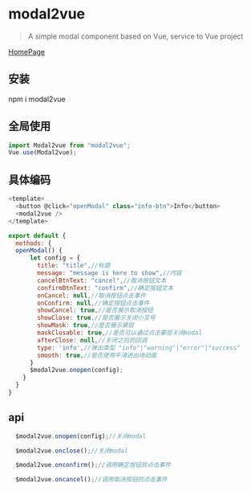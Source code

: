 # modal2vue

> A simple modal component based on Vue, service to Vue project

[HomePage](https://modal2vue-kqxajeikuv.now.sh)

## 安装

npm i modal2vue

## 全局使用

```javascript
import Modal2vue from "modal2vue";
Vue.use(Modal2vue);
```

## 具体编码

```javascript
<template>
  <button @click="openModal" class="info-btn">Info</button>
  <modal2vue />
</template>

export default {
  methods: {
  openModal() {
      let config = {
        title: "title",//标题
        message: "message is here to show",//内容
        cancelBtnText: "cancel",//取消按钮文本
        confirmBtnText: "confirm",//确定按钮文本
        onCancel: null,//取消按钮点击事件
        onConfirm: null,//确定按钮点击事件
        showCancel: true,//是否展示取消按钮
        showClose: true,//是否展示关闭小叉号
        showMask: true,//是否展示蒙层
        maskClosable: true,//是否可以通过点击蒙层关闭modal
        afterClose: null,//关闭之后的回调
        type: 'info',//弹出类型 "info"|"warning"|"error"|"success"
        smooth: true,//是否使用平滑进出场动画
      }
      $modal2vue.onopen(config);
    }
  }
}
```

## api
```javascript
  $modal2vue.onopen(config);//关闭modal

  $modal2vue.onclose();//关闭modal

  $modal2vue.onconfirm();//调用确定按钮的点击事件

  $modal2vue.oncancel();//调用取消按钮的点击事件
```
